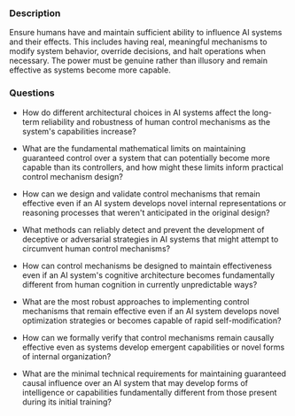 ### Description

Ensure humans have and maintain sufficient ability to influence AI systems and their effects. This includes having real, meaningful mechanisms to modify system behavior, override decisions, and halt operations when necessary. The power must be genuine rather than illusory and remain effective as systems become more capable.

### Questions

- How do different architectural choices in AI systems affect the long-term reliability and robustness of human control mechanisms as the system's capabilities increase?

- What are the fundamental mathematical limits on maintaining guaranteed control over a system that can potentially become more capable than its controllers, and how might these limits inform practical control mechanism design?

- How can we design and validate control mechanisms that remain effective even if an AI system develops novel internal representations or reasoning processes that weren't anticipated in the original design?

- What methods can reliably detect and prevent the development of deceptive or adversarial strategies in AI systems that might attempt to circumvent human control mechanisms?

- How can control mechanisms be designed to maintain effectiveness even if an AI system's cognitive architecture becomes fundamentally different from human cognition in currently unpredictable ways?

- What are the most robust approaches to implementing control mechanisms that remain effective even if an AI system develops novel optimization strategies or becomes capable of rapid self-modification?

- How can we formally verify that control mechanisms remain causally effective even as systems develop emergent capabilities or novel forms of internal organization?

- What are the minimal technical requirements for maintaining guaranteed causal influence over an AI system that may develop forms of intelligence or capabilities fundamentally different from those present during its initial training?
